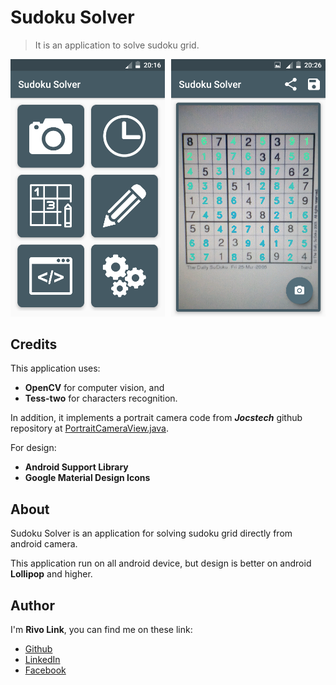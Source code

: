 # Sudoku Solver

>It is an application to solve sudoku grid.

<div>
	<img width="49%" src="images/screenshot_home.png" alt="screenshot_home" />
	<img style="float:right" width="49%" src="images/screenshot_solving.png" alt="screenshot_solving" />
</div>

## Credits

This application uses:

- **OpenCV** for computer vision, and
- **Tess-two** for characters recognition.

In addition, it implements a portrait camera code from ***Jocstech*** github repository at [PortraitCameraView.java](https://github.com/jocstech/AndroidCameraSudokuSolver/blob/master/SudokuSolver/app/src/main/java/com/example/calvin/sudokusolver/PortraitCameraView.java).

For design:

- **Android Support Library**
- **Google Material Design Icons**

## About

Sudoku Solver is an application for solving sudoku grid directly from android camera.


This application run on all android device, but design is better on android **Lollipop** and higher.


## Author

I'm  **Rivo Link**, you can find me on these link:

- [Github](https://github.com/RivoLink)
- [LinkedIn](https://www.linkedin.com/)
- [Facebook](https://www.facebook.com/rivolink03)
